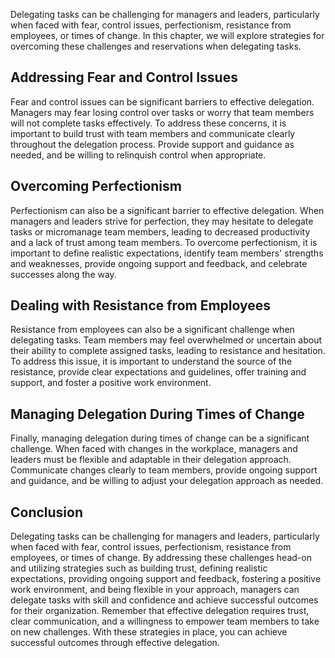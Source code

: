 
Delegating tasks can be challenging for managers and leaders, particularly when faced with fear, control issues, perfectionism, resistance from employees, or times of change. In this chapter, we will explore strategies for overcoming these challenges and reservations when delegating tasks.

Addressing Fear and Control Issues
----------------------------------

Fear and control issues can be significant barriers to effective delegation. Managers may fear losing control over tasks or worry that team members will not complete tasks effectively. To address these concerns, it is important to build trust with team members and communicate clearly throughout the delegation process. Provide support and guidance as needed, and be willing to relinquish control when appropriate.

Overcoming Perfectionism
------------------------

Perfectionism can also be a significant barrier to effective delegation. When managers and leaders strive for perfection, they may hesitate to delegate tasks or micromanage team members, leading to decreased productivity and a lack of trust among team members. To overcome perfectionism, it is important to define realistic expectations, identify team members' strengths and weaknesses, provide ongoing support and feedback, and celebrate successes along the way.

Dealing with Resistance from Employees
--------------------------------------

Resistance from employees can also be a significant challenge when delegating tasks. Team members may feel overwhelmed or uncertain about their ability to complete assigned tasks, leading to resistance and hesitation. To address this issue, it is important to understand the source of the resistance, provide clear expectations and guidelines, offer training and support, and foster a positive work environment.

Managing Delegation During Times of Change
------------------------------------------

Finally, managing delegation during times of change can be a significant challenge. When faced with changes in the workplace, managers and leaders must be flexible and adaptable in their delegation approach. Communicate changes clearly to team members, provide ongoing support and guidance, and be willing to adjust your delegation approach as needed.

Conclusion
----------

Delegating tasks can be challenging for managers and leaders, particularly when faced with fear, control issues, perfectionism, resistance from employees, or times of change. By addressing these challenges head-on and utilizing strategies such as building trust, defining realistic expectations, providing ongoing support and feedback, fostering a positive work environment, and being flexible in your approach, managers can delegate tasks with skill and confidence and achieve successful outcomes for their organization. Remember that effective delegation requires trust, clear communication, and a willingness to empower team members to take on new challenges. With these strategies in place, you can achieve successful outcomes through effective delegation.
